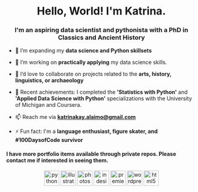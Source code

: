 <h1 align="center">Hello, World! I'm Katrina.</h1>
<h3 align="center">I'm an aspiring data scientist and pythonista with a PhD in Classics and Ancient History</h3>

- 🔭 I’m expanding my **data science and Python skillsets**

- 🌱 I’m working on **practically applying** my data science skills.

- 🤝 I’d love to collaborate on projects related to the **arts, history, linguistics, or archaeology**

- 🥳 Recent achievements: I completed the **'Statistics with Python'** and **'Applied Data Science with Python'** specializations with the University of Michigan and Coursera.

- 📫 Reach me via **katrinakay.alaimo@gmail.com**

- ⚡ Fun fact: I'm a **language enthusiast, figure skater, and #100DaysofCode survivor**


#### I have more portfolio items available through private repos. Please contact me if interested in seeing them. 

<p align="center">
  <img src="https://devicons.github.io/devicon/devicon.git/icons/python/python-original.svg" alt="python" width="40" height="40"/>
  <img src="https://www.vectorlogo.zone/logos/adobe_illustrator/adobe_illustrator-icon.svg" alt="illustrator" width="40" height="40"/> 
  <img src="https://seeklogo.com/images/A/adobe-photoshop-cc-logo-CBD0AAA3A7-seeklogo.com.png" alt="photoshop" width="40" height="40"/> 
  <img src="https://seeklogo.com/images/A/adobe-indesign-cs6-logo-21C1156C98-seeklogo.com.png" alt="indesign" width="40" height="40"/> 
  <img src="https://seeklogo.com/images/A/adobe-premiere-cc-logo-2B72AFF7E6-seeklogo.com.png" alt="premier" width="40" height="40"/> 
  <img src="https://devicon.dev/devicon.git/icons/wordpress/wordpress-original.svg" alt="wordpress" width="40" height="40"/> 
  <img src="https://devicons.github.io/devicon/devicon.git/icons/html5/html5-original-wordmark.svg" alt="html5" width="40" height="40"/> 
</p>
